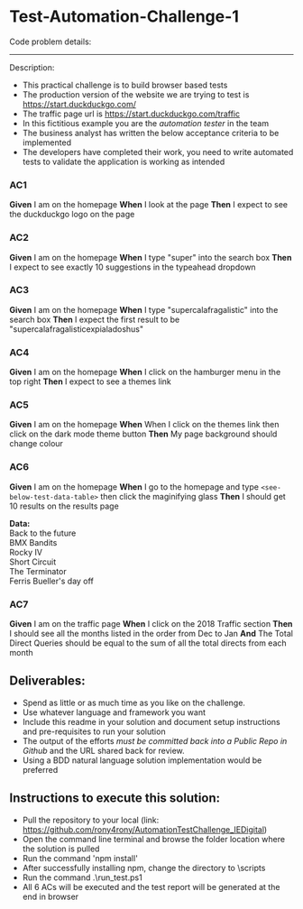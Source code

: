 # Test-Automation-Challenge-1

Code problem details:

-----------

Description:

- This practical challenge is to build browser based tests
- The production version of the website we are trying to test is https://start.duckduckgo.com/
- The traffic page url is https://start.duckduckgo.com/traffic
- In this fictitious example you are the *automation tester* in the team
- The business analyst has written the below acceptance criteria to be implemented
- The developers have completed their work, you need to write automated tests to validate the application is working as intended 

### AC1 ###
**Given** I am on the homepage
**When** I look at the page
**Then** I expect to see the duckduckgo logo on the page

### AC2 ###
**Given** I am on the homepage
**When** I type "super" into the search box
**Then** I expect to see exactly 10 suggestions in the typeahead dropdown

### AC3 ###
**Given** I am on the homepage
**When** I type "supercalafragalistic" into the search box
**Then** I expect the first result to be "supercalafragalisticexpialadoshus"

### AC4 ###
**Given** I am on the homepage
**When** I click on the hamburger menu in the top right
**Then** I expect to see a themes link

### AC5 ###
**Given** I am on the homepage
**When** When I click on the themes link then click on the dark mode theme button
**Then** My page background should change colour

### AC6 ###
**Given** I am on the homepage
**When** I go to the homepage and type `<see-below-test-data-table>` then click the maginifying glass
**Then** I should get 10 results on the results page

**Data:**  
Back to the future  
BMX Bandits  
Rocky IV  
Short Circuit  
The Terminator  
Ferris Bueller's day off  

### AC7 ###
**Given** I am on the traffic page
**When** I click on the 2018 Traffic section
**Then** I should see all the months listed in the order from Dec to Jan
**And** The Total Direct Queries should be equal to the sum of all the total directs from each month

## Deliverables: ##
- Spend as little or as much time as you like on the challenge.
- Use whatever language and framework you want
- Include this readme in your solution and document setup instructions and pre-requisites to run your solution
- The output of the efforts *must be committed back into a Public Repo in Github* and the URL shared back for review.
- Using a BDD natural language solution implementation would be preferred

## Instructions to execute this solution: ##
- Pull the repository to your local (link: https://github.com/rony4rony/AutomationTestChallenge_IEDigital)
- Open the command line terminal and browse the folder location where the solution is pulled
- Run the command 'npm install'
- After successfully installing npm, change the directory to \scripts
- Run the command .\run_test.ps1
- All 6 ACs will be executed and the test report will be generated at the end in browser